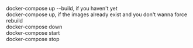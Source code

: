 docker-compose up --build, if you haven't yet  
docker-compose up, if the images already exist and you don't wanna force rebuild  
docker-compose down  
docker-compose start  
docker-compose stop
